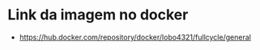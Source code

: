 # Link da imagem no docker 
 - https://hub.docker.com/repository/docker/lobo4321/fullcycle/general
 